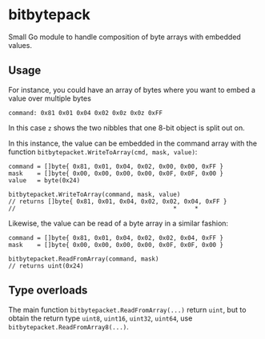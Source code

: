 # bitbytepack

Small Go module to handle composition of byte arrays with embedded values.


## Usage

For instance, you could have an array of bytes where you want to embed a value over multiple bytes

`command: 0x81 0x01 0x04 0x02 0x0z 0x0z 0xFF`

In this case `z` shows the two nibbles that one 8-bit object is split out on.

In this instance, the value can be embedded in the command array with the function
`bitbytepacket.WriteToArray(cmd, mask, value)`:

```
command = []byte{ 0x81, 0x01, 0x04, 0x02, 0x00, 0x00, 0xFF }
mask    = []byte{ 0x00, 0x00, 0x00, 0x00, 0x0F, 0x0F, 0x00 }
value   = byte(0x24)

bitbytepacket.WriteToArray(command, mask, value)
// returns []byte{ 0x81, 0x01, 0x04, 0x02, 0x02, 0x04, 0xFF }
//                                            *     *
```

Likewise, the value can be read of a byte array in a similar fashion:

```
command = []byte{ 0x81, 0x01, 0x04, 0x02, 0x02, 0x04, 0xFF }
mask    = []byte{ 0x00, 0x00, 0x00, 0x00, 0x0F, 0x0F, 0x00 }

bitbytepacket.ReadFromArray(command, mask)
// returns uint(0x24)
```

## Type overloads

The main function `bitbytepacket.ReadFromArray(...)` return `uint`, but to obtain the return
type `uint8`, `uint16`, `uint32`, `uint64`, use `bitbytepacket.ReadFromArray8(...)`.

